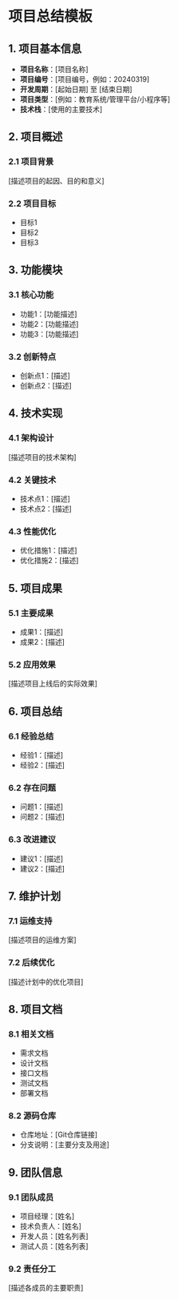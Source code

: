 # 项目总结模板

## 1. 项目基本信息

- **项目名称**：[项目名称]
- **项目编号**：[项目编号，例如：20240319]
- **开发周期**：[起始日期] 至 [结束日期]
- **项目类型**：[例如：教育系统/管理平台/小程序等]
- **技术栈**：[使用的主要技术]

## 2. 项目概述

### 2.1 项目背景
[描述项目的起因、目的和意义]

### 2.2 项目目标
- 目标1
- 目标2
- 目标3

## 3. 功能模块

### 3.1 核心功能
- 功能1：[功能描述]
- 功能2：[功能描述]
- 功能3：[功能描述]

### 3.2 创新特点
- 创新点1：[描述]
- 创新点2：[描述]

## 4. 技术实现

### 4.1 架构设计
[描述项目的技术架构]

### 4.2 关键技术
- 技术点1：[描述]
- 技术点2：[描述]

### 4.3 性能优化
- 优化措施1：[描述]
- 优化措施2：[描述]

## 5. 项目成果

### 5.1 主要成果
- 成果1：[描述]
- 成果2：[描述]

### 5.2 应用效果
[描述项目上线后的实际效果]

## 6. 项目总结

### 6.1 经验总结
- 经验1：[描述]
- 经验2：[描述]

### 6.2 存在问题
- 问题1：[描述]
- 问题2：[描述]

### 6.3 改进建议
- 建议1：[描述]
- 建议2：[描述]

## 7. 维护计划

### 7.1 运维支持
[描述项目的运维方案]

### 7.2 后续优化
[描述计划中的优化项目]

## 8. 项目文档

### 8.1 相关文档
- 需求文档
- 设计文档
- 接口文档
- 测试文档
- 部署文档

### 8.2 源码仓库
- 仓库地址：[Git仓库链接]
- 分支说明：[主要分支及用途]

## 9. 团队信息

### 9.1 团队成员
- 项目经理：[姓名]
- 技术负责人：[姓名]
- 开发人员：[姓名列表]
- 测试人员：[姓名列表]

### 9.2 责任分工
[描述各成员的主要职责] 